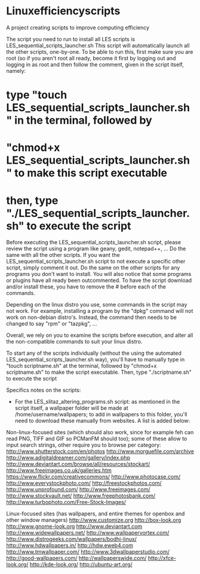 # Linuxefficiencyscripts
A project creating scripts to improve computing efficiency

The script you need to run to install all LES scripts is LES_sequential_scripts_launcher.sh
This script will automatically launch all the other scripts, one-by-one.
To be able to run this, first make sure you are root (so if you aren't root all ready, become it first
by logging out and logging in as root and then follow the comment, given in the script itself, namely:
# type "touch LES_sequential_scripts_launcher.sh" in the terminal, followed by
# "chmod+x LES_sequential_scripts_launcher.sh" to make this script executable
# then, type "./LES_sequential_scripts_launcher.sh" to execute the script

Before executing the LES_sequential_scripts_launcher.sh script, please review the script using a program like geany, gedit, notepad++, ... Do the same with all the other scripts.
If you want the LES_sequential_scripts_launcher.sh script to not execute a specific other script, simply comment it out. Do the same on the other scripts for any programs you don't want to install. You will also notice that some programs or plugins have all ready been outcommented. To have the script download and/or install these, you have to remove the # before each of the commands. 

Depending on the linux distro you use, some commands in the script may not work. For example, installing a program by the "dpkg" command will not work on non-debian distro's. Instead, the command then needs to be changed to say "rpm" or "tazpkg", ... 

Overall, we rely on you to examine the scripts before execution, and alter all the non-compatible commands to suit your linux distro.

To start any of the scripts individually (without the using the automated LES_sequential_scripts_launcher.sh way), you'll have to manually type in "touch scriptname.sh" at the terminal, followed by "chmod+x scriptname.sh" to make the script executable. Then, type "./scriptname.sh" to execute the script


Specifics notes on the scripts:
* For the LES_slitaz_altering_programs.sh script:
as mentioned in the script itself, a wallpaper folder will be made at /home/username/wallpapers;
to add in wallpapers to this folder, you'll need to download these manually from websites. A list is added below:

Non-linux-focused sites (which should also work, since for example feh can read PNG, TIFF and GIF so PCManFM should too); 
some of these allow to input search strings, other require you to browse per category:
http://www.shutterstock.com/en/photos
http://www.morguefile.com/archive
http://www.adigitaldreamer.com/gallery/index.php
http://www.deviantart.com/browse/all/resources/stockart/
http://www.freeimages.co.uk/galleries.htm
https://www.flickr.com/creativecommons/
http://www.photocase.com/
http://www.everystockphoto.com/
http://freestockphotos.com/
http://www.unprofound.com/
http://www.freeimages.com/
http://www.stockvault.net/
http://www.freephotosbank.com/
http://www.turbophoto.com/Free-Stock-Images/

Linux-focused sites (has wallpapers, and entire themes for openbox and other window managers)
http://www.customize.org
http://box-look.org
http://www.gnome-look.org
http://www.deviantart.com
http://www.widewallpapers.net/
http://www.wallpapervortex.com/
http://www.distrogeeks.com/wallpapers/bodhi-linux/
http://www.hdwallpapers.in/
http://hdw.eweb4.com
http://www.tmwallpaper.com/
http://www.3dwallpaperstudio.com/
http://good-wallpapers.com/
http://wallpaperswide.com/
http://xfce-look.org/
http://kde-look.org/
http://ubuntu-art.org/
